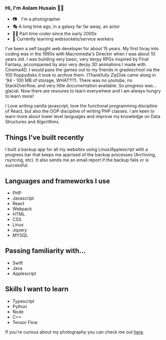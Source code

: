 ### Hi, I'm Aslam Husain 👋🏽

- 📷 I'm a photographer
- 🎭 A long time ago, in a galaxy far far away, an actor 
- 🧑‍💻 Part time coder since the early 2000s  
- 🌱 Currently learning websockets/service workers 

I've been a self taught web developer for about 15 years. My first foray into coding was in the 1990s with Macromedia's Director when I was about 10 years old. I was building very basic, very derpy RPGs inspired by Final Fantasy, accompanied by also very derpy 3D animations I made with Cinema4D. I would pass the games out to my friends in gradeschool via the 100 floppydisks it took to archive them. (Thankfully ZipDisk came along in '94 - 100 MB of storage, WHAT?!?). There was no youtube, no StackOverflow, and very little documentation available. So progress was... glacial. Now there are resoures to learn everywhere and I am always hungry to learn more!

I Love writing vanilla javascript, love the functional programming discipline of React, but also the OOP discipline of writing PHP classes. I am keen to learn more about lower level languages and improve my knowledge on Data Structures and Algorithms.

## Things I've built recently

I built a backup app for all my websites using Linux/Applescript with a progress bar that keeps me apprised of the backup processes (Archiving, rsyncing, etc). It also sends me an email report if the backup fails or is successful. 

## Languages and frameworks I use

- PHP
- Javascript
- React
- Webpack
- HTML
- CSS
- Linux
- Jquery
- MYSQL

## Passing familiarity with...

- Swift
- Java
- Applescript


## Skills I want to learn

- Typescript
- Python
- Node 
- C++
- Tensor Flow


If you're curious about my photography you can check me out [here](https://aslamhusainphotography.com).

<!--
**aslamhus/aslamhus** is a ✨ _special_ ✨ repository because its `README.md` (this file) appears on your GitHub profile.

Here are some ideas to get you started:

- 🔭 I’m currently working on ...
- 🌱 I’m currently learning ...
- 👯 I’m looking to collaborate on ...
- 🤔 I’m looking for help with ...
- 💬 Ask me about ...
- 📫 How to reach me: ...
- 😄 Pronouns: ...
- ⚡ Fun fact: ...
-->
